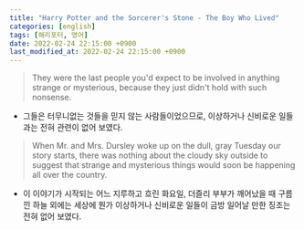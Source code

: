 ```yaml
---
title: "Harry Potter and the Sorcerer's Stone - The Boy Who Lived"
categories: [english]
tags: [해리포터, 영어]
date: 2022-02-24 22:15:00 +0900
last_modified_at: 2022-02-24 22:15:00 +0900
---
```

> They were the last people you'd expect to be involved in anything strange or mysterious, because they just didn't hold with such nonsense.
- 그들은 터무니없는 것들을 믿지 않는 사람들이었으므로, 이상하거나 신비로운 일들과는 전혀 관련이 없어 보였다.

> When Mr. and Mrs. Dursley woke up on the dull, gray Tuesday our story starts, there was nothing about the cloudy sky outside to suggest that strange and mysterious things would soon be happening all over the country.
- 이 이야기가 시작되는 어느 지루하고 흐린 화요일, 더즐리 부부가 깨어났을 때 구름 낀 하늘 외에는 세상에 뭔가 이상하거나 신비로운 일들이 금방 일어날 만한 징조는 전혀 없어 보였다.